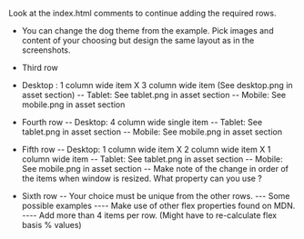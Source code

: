 Look at the index.html comments to continue adding the required rows.
- You can change the dog theme from the example. Pick images and content of your choosing but design the same layout as in the screenshots.
- Third row

- Desktop : 1 column wide item X 3 column wide item (See desktop.png in asset section)
-- Tablet: See tablet.png in asset section
-- Mobile: See mobile.png in asset section

- Fourth row
-- Desktop: 4 column wide single item
-- Tablet: See tablet.png in asset section
-- Mobile: See mobile.png in asset section
- Fifth row
-- Desktop: 1 column wide item X 2 column wide item X 1 column wide item
-- Tablet: See tablet.png in asset section
-- Mobile: See mobile.png in asset section
-- Make note of the change in order of the items when window is resized. What property can you use ?
- Sixth row 
-- Your choice must be unique from the other rows.
--- Some possible examples
---- Make use of other flex properties found on MDN.
---- Add more than 4 items per row. (Might have to re-calculate flex basis % values) 
